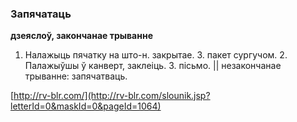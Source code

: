 ### Запячатаць
**дзеяслоў, закончанае трыванне**

1. Налажыць пячатку на што-н. закрытае. З. пакет сургучом. 2. Палажыўшы ў канверт, заклеіць. З. пісьмо. || незакончанае трыванне: запячатваць.

<a rel="author">[http://rv-blr.com/](http://rv-blr.com/slounik.jsp?letterId=0&maskId=0&pageId=1064)</a>
